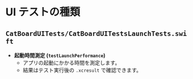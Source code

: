 # UI テストの種類

## `CatBoardUITests/CatBoardUITestsLaunchTests.swift`

-   **起動時間測定 (`testLaunchPerformance`)**
    -   アプリの起動にかかる時間を測定します。
    -   結果はテスト実行後の `.xcresult` で確認できます。

